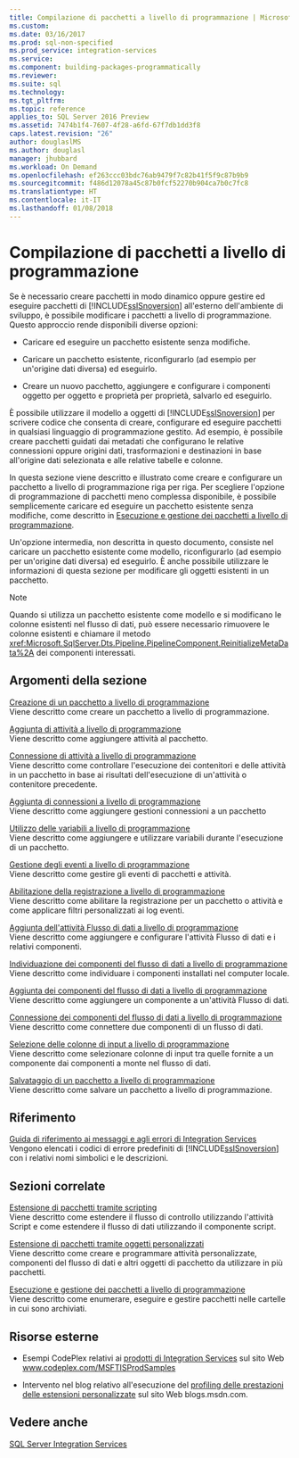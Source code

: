 ```yaml
---
title: Compilazione di pacchetti a livello di programmazione | Microsoft Docs
ms.custom: 
ms.date: 03/16/2017
ms.prod: sql-non-specified
ms.prod_service: integration-services
ms.service: 
ms.component: building-packages-programmatically
ms.reviewer: 
ms.suite: sql
ms.technology: 
ms.tgt_pltfrm: 
ms.topic: reference
applies_to: SQL Server 2016 Preview
ms.assetid: 7474b1f4-7607-4f28-a6fd-67f7db1dd3f8
caps.latest.revision: "26"
author: douglaslMS
ms.author: douglasl
manager: jhubbard
ms.workload: On Demand
ms.openlocfilehash: ef263ccc03bdc76ab9479f7c82b41f5f9c87b9b9
ms.sourcegitcommit: f486d12078a45c87b0fcf52270b904ca7b0c7fc8
ms.translationtype: HT
ms.contentlocale: it-IT
ms.lasthandoff: 01/08/2018
---
```

# <a name="building-packages-programmatically"></a>Compilazione di pacchetti a livello di programmazione
  Se è necessario creare pacchetti in modo dinamico oppure gestire ed eseguire pacchetti di [!INCLUDE[ssISnoversion](../../includes/ssisnoversion-md.md)] all'esterno dell'ambiente di sviluppo, è possibile modificare i pacchetti a livello di programmazione. Questo approccio rende disponibili diverse opzioni:  
  
-   Caricare ed eseguire un pacchetto esistente senza modifiche.  
  
-   Caricare un pacchetto esistente, riconfigurarlo (ad esempio per un'origine dati diversa) ed eseguirlo.  
  
-   Creare un nuovo pacchetto, aggiungere e configurare i componenti oggetto per oggetto e proprietà per proprietà, salvarlo ed eseguirlo.  
  
 È possibile utilizzare il modello a oggetti di [!INCLUDE[ssISnoversion](../../includes/ssisnoversion-md.md)] per scrivere codice che consenta di creare, configurare ed eseguire pacchetti in qualsiasi linguaggio di programmazione gestito. Ad esempio, è possibile creare pacchetti guidati dai metadati che configurano le relative connessioni oppure origini dati, trasformazioni e destinazioni in base all'origine dati selezionata e alle relative tabelle e colonne.  
  
 In questa sezione viene descritto e illustrato come creare e configurare un pacchetto a livello di programmazione riga per riga. Per scegliere l'opzione di programmazione di pacchetti meno complessa disponibile, è possibile semplicemente caricare ed eseguire un pacchetto esistente senza modifiche, come descritto in [Esecuzione e gestione dei pacchetti a livello di programmazione](../../integration-services/run-manage-packages-programmatically/running-and-managing-packages-programmatically.md).  
  
 Un'opzione intermedia, non descritta in questo documento, consiste nel caricare un pacchetto esistente come modello, riconfigurarlo (ad esempio per un'origine dati diversa) ed eseguirlo. È anche possibile utilizzare le informazioni di questa sezione per modificare gli oggetti esistenti in un pacchetto.  
  
> [!NOTE]  
>  Quando si utilizza un pacchetto esistente come modello e si modificano le colonne esistenti nel flusso di dati, può essere necessario rimuovere le colonne esistenti e chiamare il metodo <xref:Microsoft.SqlServer.Dts.Pipeline.PipelineComponent.ReinitializeMetaData%2A> dei componenti interessati.  
  
## <a name="in-this-section"></a>Argomenti della sezione  
 [Creazione di un pacchetto a livello di programmazione](../../integration-services/building-packages-programmatically/creating-a-package-programmatically.md)  
 Viene descritto come creare un pacchetto a livello di programmazione.  
  
 [Aggiunta di attività a livello di programmazione](../../integration-services/building-packages-programmatically/adding-tasks-programmatically.md)  
 Viene descritto come aggiungere attività al pacchetto.  
  
 [Connessione di attività a livello di programmazione](../../integration-services/building-packages-programmatically/connecting-tasks-programmatically.md)  
 Viene descritto come controllare l'esecuzione dei contenitori e delle attività in un pacchetto in base ai risultati dell'esecuzione di un'attività o contenitore precedente.  
  
 [Aggiunta di connessioni a livello di programmazione](../../integration-services/building-packages-programmatically/adding-connections-programmatically.md)  
 Viene descritto come aggiungere gestioni connessioni a un pacchetto  
  
 [Utilizzo delle variabili a livello di programmazione](../../integration-services/building-packages-programmatically/working-with-variables-programmatically.md)  
 Viene descritto come aggiungere e utilizzare variabili durante l'esecuzione di un pacchetto.  
  
 [Gestione degli eventi a livello di programmazione](../../integration-services/building-packages-programmatically/handling-events-programmatically.md)  
 Viene descritto come gestire gli eventi di pacchetti e attività.  
  
 [Abilitazione della registrazione a livello di programmazione](../../integration-services/building-packages-programmatically/enabling-logging-programmatically.md)  
 Viene descritto come abilitare la registrazione per un pacchetto o attività e come applicare filtri personalizzati ai log eventi.  
  
 [Aggiunta dell'attività Flusso di dati a livello di programmazione](../../integration-services/building-packages-programmatically/adding-the-data-flow-task-programmatically.md)  
 Viene descritto come aggiungere e configurare l'attività Flusso di dati e i relativi componenti.  
  
 [Individuazione dei componenti del flusso di dati a livello di programmazione](../../integration-services/building-packages-programmatically/discovering-data-flow-components-programmatically.md)  
 Viene descritto come individuare i componenti installati nel computer locale.  
  
 [Aggiunta dei componenti del flusso di dati a livello di programmazione](../../integration-services/building-packages-programmatically/adding-data-flow-components-programmatically.md)  
 Viene descritto come aggiungere un componente a un'attività Flusso di dati.  
  
 [Connessione dei componenti del flusso di dati a livello di programmazione](../../integration-services/building-packages-programmatically/connecting-data-flow-components-programmatically.md)  
 Viene descritto come connettere due componenti di un flusso di dati.  
  
 [Selezione delle colonne di input a livello di programmazione](../../integration-services/building-packages-programmatically/selecting-input-columns-programmatically.md)  
 Viene descritto come selezionare colonne di input tra quelle fornite a un componente dai componenti a monte nel flusso di dati.  
  
 [Salvataggio di un pacchetto a livello di programmazione](../../integration-services/building-packages-programmatically/saving-a-package-programmatically.md)  
 Viene descritto come salvare un pacchetto a livello di programmazione.  
  
## <a name="reference"></a>Riferimento  
 [Guida di riferimento ai messaggi e agli errori di Integration Services](../../integration-services/integration-services-error-and-message-reference.md)  
 Vengono elencati i codici di errore predefiniti di [!INCLUDE[ssISnoversion](../../includes/ssisnoversion-md.md)] con i relativi nomi simbolici e le descrizioni.  
  
## <a name="related-sections"></a>Sezioni correlate  
 [Estensione di pacchetti tramite scripting](../../integration-services/extending-packages-scripting/extending-packages-with-scripting.md)  
 Viene descritto come estendere il flusso di controllo utilizzando l'attività Script e come estendere il flusso di dati utilizzando il componente script.  
  
 [Estensione di pacchetti tramite oggetti personalizzati](../../integration-services/extending-packages-custom-objects/extending-packages-with-custom-objects.md)  
 Viene descritto come creare e programmare attività personalizzate, componenti del flusso di dati e altri oggetti di pacchetto da utilizzare in più pacchetti.  
  
 [Esecuzione e gestione dei pacchetti a livello di programmazione](../../integration-services/run-manage-packages-programmatically/running-and-managing-packages-programmatically.md)  
 Viene descritto come enumerare, eseguire e gestire pacchetti nelle cartelle in cui sono archiviati.  
  
## <a name="external-resources"></a>Risorse esterne  
  
-   Esempi CodePlex relativi ai [prodotti di Integration Services](http://go.microsoft.com/fwlink/?LinkID=131204) sul sito Web www.codeplex.com/MSFTISProdSamples  
  
-   Intervento nel blog relativo all'esecuzione del [profiling delle prestazioni delle estensioni personalizzate](http://go.microsoft.com/fwlink/?LinkId=238831) sul sito Web blogs.msdn.com.  

## <a name="see-also"></a>Vedere anche  
 [SQL Server Integration Services](../../integration-services/sql-server-integration-services.md)  
  
  
